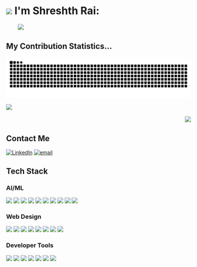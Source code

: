 # <img src="https://raw.githubusercontent.com/MartinHeinz/MartinHeinz/master/wave.gif" width="30px"> I'm Shreshth Rai: <br>
&emsp;&emsp;&nbsp;[![](https://readme-typing-svg.demolab.com/?lines=AI+-+ML+Researcher;AI+Engineer;Full+-+Stack+Software+Engineer)](https://git.io/typing-svg)


## My Contribution Statistics...
<picture>
  <source media="(prefers-color-scheme: dark)" srcset="https://raw.githubusercontent.com/shreshth3000/shreshth3000/output/github-snake-dark.svg">
  <source media="(prefers-color-scheme: light)" srcset="https://raw.githubusercontent.com/shreshth3000/shreshth3000/output/github-snake.svg">
  <img alt="github contribution grid snake animation" src="https://raw.githubusercontent.com/shreshth3000/shreshth3000/output/github-snake.svg">
</picture>
<br>

<div align='left'>

![](https://github-readme-stats.vercel.app/api?username=shreshth3000&theme=algolia&show_icons=true&hide_border=false&count_private=true)

</div>

<div align='right'>

![](https://github-readme-streak-stats.herokuapp.com/?user=shreshth3000&theme=algolia&hide_border=false)

</div>

## Contact Me
[![LinkedIn](https://img.shields.io/badge/LinkedIn-%230077B5.svg?logo=linkedin&logoColor=white)](https://linkedin.com/in/shreshthrai) 
[![email](https://img.shields.io/badge/Email-D14836?logo=gmail&logoColor=white)](mailto:work.shreshth25@gmail.com)
<br>
## Tech Stack
### AI/ML
![](https://img.shields.io/badge/python-3670A0?style=flat&logo=python&logoColor=ffdd54)
![](https://img.shields.io/badge/PyTorch-%23EE4C2C.svg?style=flat&logo=PyTorch&logoColor=white)
![](https://img.shields.io/badge/TensorFlow-%23FF6F00.svg?style=flat&logo=TensorFlow&logoColor=white)
![](https://img.shields.io/badge/Keras-%23D00000.svg?style=flat&logo=Keras&logoColor=white)
![](https://img.shields.io/badge/scikit--learn-%23F7931E.svg?style=flat&logo=scikit-learn&logoColor=white)
![](https://img.shields.io/badge/numpy-%23013243.svg?style=flat&logo=numpy&logoColor=white)
![](https://img.shields.io/badge/pandas-%23150458.svg?style=flat&logo=pandas&logoColor=white)
![](https://img.shields.io/badge/HuggingFace-%23FFD21A.svg?style=flat&logo=hugging-face&logoColor=black)
![](https://img.shields.io/badge/OpenCV-%23white.svg?style=flat&logo=OpenCV&logoColor=black)
![](https://img.shields.io/badge/flask-%23000.svg?style=flat&logo=flask&logoColor=white)
<br>
### Web Design
![](https://img.shields.io/badge/FastAPI-%2300C7B7.svg?style=flat&logo=FastAPI&logoColor=white)
![](https://img.shields.io/badge/html5-%23E34F26.svg?style=flat&logo=html5&logoColor=white)
![](https://img.shields.io/badge/tailwind-%2338B2AC.svg?style=flat&logo=tailwind-css&logoColor=white)
![](https://img.shields.io/badge/typescript-%233178c6.svg?style=flat&logo=typescript&logoColor=white)
![](https://img.shields.io/badge/Next.js-%23000.svg?style=flat&logo=nextdotjs&logoColor=white)
![](https://img.shields.io/badge/node.js-%23339933.svg?style=flat&logo=node.js&logoColor=white)
![](https://img.shields.io/badge/Express.js-%23000000.svg?style=flat&logo=express&logoColor=white)
![](https://img.shields.io/badge/PostgreSQL-%23316192.svg?style=flat&logo=postgresql&logoColor=white)
<br>
### Developer Tools
![](https://img.shields.io/badge/Git-%23F05033.svg?style=flat&logo=git&logoColor=white)
![](https://img.shields.io/badge/Docker-%230db7ed.svg?style=flat&logo=docker&logoColor=white)
![](https://img.shields.io/badge/CircleCI-343434?style=flat&logo=circleci&logoColor=white)
![](https://img.shields.io/badge/GitHub_Actions-2088FF?style=flat&logo=githubactions&logoColor=white)
![](https://img.shields.io/badge/Playwright-2EAD33?style=flat&logo=playwright&logoColor=white)
![](https://img.shields.io/badge/Postman-FF6C37?style=flat&logo=postman&logoColor=white)
![](https://img.shields.io/badge/GoogleCloud-%234285F4.svg?style=flat&logo=google-cloud&logoColor=white)


